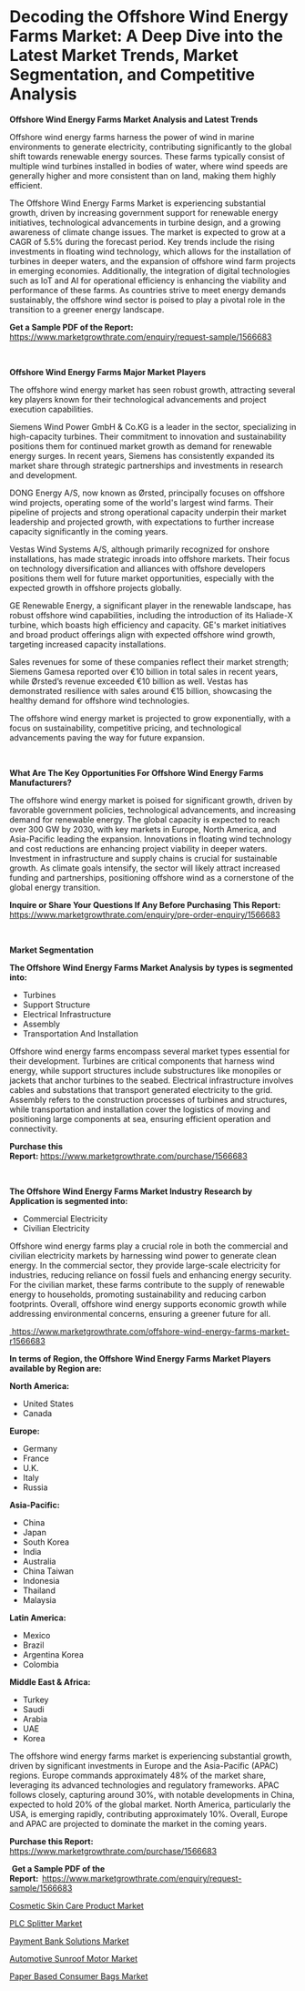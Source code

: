 <p><h1>Decoding the Offshore Wind Energy Farms Market: A Deep Dive into the Latest Market Trends, Market Segmentation, and Competitive Analysis</h1></p><p><strong>Offshore Wind Energy Farms Market Analysis and Latest Trends</strong></p>
<p><p>Offshore wind energy farms harness the power of wind in marine environments to generate electricity, contributing significantly to the global shift towards renewable energy sources. These farms typically consist of multiple wind turbines installed in bodies of water, where wind speeds are generally higher and more consistent than on land, making them highly efficient.</p><p>The Offshore Wind Energy Farms Market is experiencing substantial growth, driven by increasing government support for renewable energy initiatives, technological advancements in turbine design, and a growing awareness of climate change issues. The market is expected to grow at a CAGR of 5.5% during the forecast period. Key trends include the rising investments in floating wind technology, which allows for the installation of turbines in deeper waters, and the expansion of offshore wind farm projects in emerging economies. Additionally, the integration of digital technologies such as IoT and AI for operational efficiency is enhancing the viability and performance of these farms. As countries strive to meet energy demands sustainably, the offshore wind sector is poised to play a pivotal role in the transition to a greener energy landscape.</p></p>
<p><strong>Get a Sample PDF of the Report:&nbsp;</strong> <a href="https://www.marketgrowthrate.com/enquiry/request-sample/1566683">https://www.marketgrowthrate.com/enquiry/request-sample/1566683</a></p>
<p>&nbsp;</p>
<p><strong>Offshore Wind Energy Farms Major Market Players</strong></p>
<p><p>The offshore wind energy market has seen robust growth, attracting several key players known for their technological advancements and project execution capabilities. </p><p>Siemens Wind Power GmbH & Co.KG is a leader in the sector, specializing in high-capacity turbines. Their commitment to innovation and sustainability positions them for continued market growth as demand for renewable energy surges. In recent years, Siemens has consistently expanded its market share through strategic partnerships and investments in research and development. </p><p>DONG Energy A/S, now known as Ørsted, principally focuses on offshore wind projects, operating some of the world's largest wind farms. Their pipeline of projects and strong operational capacity underpin their market leadership and projected growth, with expectations to further increase capacity significantly in the coming years.</p><p>Vestas Wind Systems A/S, although primarily recognized for onshore installations, has made strategic inroads into offshore markets. Their focus on technology diversification and alliances with offshore developers positions them well for future market opportunities, especially with the expected growth in offshore projects globally.</p><p>GE Renewable Energy, a significant player in the renewable landscape, has robust offshore wind capabilities, including the introduction of its Haliade-X turbine, which boasts high efficiency and capacity. GE's market initiatives and broad product offerings align with expected offshore wind growth, targeting increased capacity installations.</p><p>Sales revenues for some of these companies reflect their market strength; Siemens Gamesa reported over €10 billion in total sales in recent years, while Ørsted’s revenue exceeded €10 billion as well. Vestas has demonstrated resilience with sales around €15 billion, showcasing the healthy demand for offshore wind technologies.</p><p>The offshore wind energy market is projected to grow exponentially, with a focus on sustainability, competitive pricing, and technological advancements paving the way for future expansion.</p></p>
<p>&nbsp;</p>
<p><strong>What Are The Key Opportunities For Offshore Wind Energy Farms Manufacturers?</strong></p>
<p><p>The offshore wind energy market is poised for significant growth, driven by favorable government policies, technological advancements, and increasing demand for renewable energy. The global capacity is expected to reach over 300 GW by 2030, with key markets in Europe, North America, and Asia-Pacific leading the expansion. Innovations in floating wind technology and cost reductions are enhancing project viability in deeper waters. Investment in infrastructure and supply chains is crucial for sustainable growth. As climate goals intensify, the sector will likely attract increased funding and partnerships, positioning offshore wind as a cornerstone of the global energy transition.</p></p>
<p><strong>Inquire or Share Your Questions If Any Before Purchasing This Report:</strong> <a href="https://www.marketgrowthrate.com/enquiry/pre-order-enquiry/1566683">https://www.marketgrowthrate.com/enquiry/pre-order-enquiry/1566683</a></p>
<p>&nbsp;</p>
<p><strong>Market Segmentation</strong></p>
<p><strong>The Offshore Wind Energy Farms Market Analysis by types is segmented into:</strong></p>
<p><ul><li>Turbines</li><li>Support Structure</li><li>Electrical Infrastructure</li><li>Assembly</li><li>Transportation And Installation</li></ul></p>
<p><p>Offshore wind energy farms encompass several market types essential for their development. Turbines are critical components that harness wind energy, while support structures include substructures like monopiles or jackets that anchor turbines to the seabed. Electrical infrastructure involves cables and substations that transport generated electricity to the grid. Assembly refers to the construction processes of turbines and structures, while transportation and installation cover the logistics of moving and positioning large components at sea, ensuring efficient operation and connectivity.</p></p>
<p><strong>Purchase this Report:&nbsp;</strong><a href="https://www.marketgrowthrate.com/purchase/1566683">https://www.marketgrowthrate.com/purchase/1566683</a></p>
<p>&nbsp;</p>
<p><strong>The Offshore Wind Energy Farms Market Industry Research by Application is segmented into:</strong></p>
<p><ul><li>Commercial Electricity</li><li>Civilian Electricity</li></ul></p>
<p><p>Offshore wind energy farms play a crucial role in both the commercial and civilian electricity markets by harnessing wind power to generate clean energy. In the commercial sector, they provide large-scale electricity for industries, reducing reliance on fossil fuels and enhancing energy security. For the civilian market, these farms contribute to the supply of renewable energy to households, promoting sustainability and reducing carbon footprints. Overall, offshore wind energy supports economic growth while addressing environmental concerns, ensuring a greener future for all.</p></p>
<p><a href="https://www.marketgrowthrate.com/offshore-wind-energy-farms-market-r1566683">&nbsp;https://www.marketgrowthrate.com/offshore-wind-energy-farms-market-r1566683</a></p>
<p><strong>In terms of Region, the Offshore Wind Energy Farms Market Players available by Region are:</strong></p>
<p>
    <p> <strong> North America: </strong>
        <ul>
            <li>United States</li>
            <li>Canada</li>
        </ul>
        </p> 
    <p> <strong> Europe: </strong>
        <ul>
            <li>Germany</li>
            <li>France</li>
            <li>U.K.</li>
            <li>Italy</li>
            <li>Russia</li>
        </ul>
        </p> 
    <p> <strong> Asia-Pacific: </strong>
        <ul>
            <li>China</li>
            <li>Japan</li>
            <li>South Korea</li>
            <li>India</li>
            <li>Australia</li>
            <li>China Taiwan</li>
            <li>Indonesia</li>
            <li>Thailand</li>
            <li>Malaysia</li>
        </ul>
        </p> 
    <p> <strong> Latin America: </strong>
        <ul>
            <li>Mexico</li>
            <li>Brazil</li>
            <li>Argentina Korea</li>
            <li>Colombia</li>
        </ul>
        </p> 
    <p> <strong> Middle East & Africa: </strong>
        <ul>
            <li>Turkey</li>
            <li>Saudi</li>
            <li>Arabia</li>
            <li>UAE</li>
            <li>Korea</li>
        </ul>
    </p>
    </p>
<p><p>The offshore wind energy farms market is experiencing substantial growth, driven by significant investments in Europe and the Asia-Pacific (APAC) regions. Europe commands approximately 48% of the market share, leveraging its advanced technologies and regulatory frameworks. APAC follows closely, capturing around 30%, with notable developments in China, expected to hold 20% of the global market. North America, particularly the USA, is emerging rapidly, contributing approximately 10%. Overall, Europe and APAC are projected to dominate the market in the coming years.</p></p>
<p><strong>Purchase this Report: </strong><a href="https://www.marketgrowthrate.com/purchase/1566683">https://www.marketgrowthrate.com/purchase/1566683</a></p>
<p>&nbsp;<strong>Get a Sample PDF of the Report:&nbsp;&nbsp;</strong><a href="https://www.marketgrowthrate.com/enquiry/request-sample/1566683">https://www.marketgrowthrate.com/enquiry/request-sample/1566683</a></p>
<p><strong></strong></p>
<p><p><a href="https://github.com/FahadAhmed712/Market-Research-Report-List-1/blob/main/cosmetic-skin-care-product-market.md">Cosmetic Skin Care Product Market</a></p><p><a href="https://www.linkedin.com/pulse/plc-splitter-market-global-insights-regional-analysis-2024-tmvge">PLC Splitter Market</a></p><p><a href="https://medium.com/@rosamund8oilam/payment-bank-solutions-market-growth-outlook-from-2024-to-2031-and-it-is-projecting-at-10-2-4cabad42553e?postPublishedType=repub">Payment Bank Solutions Market</a></p><p><a href="https://issuu.com/reportprime-2/docs/automotive-sunroof-motor-market-siz_84b63ebb827ab6">Automotive Sunroof Motor Market</a></p><p><a href="https://medium.com/@katheleentco/paper-based-consumer-bags-market-size-is-growing-at-cagr-of-4-6-8926f4240bd0?postPublishedType=repub">Paper Based Consumer Bags Market</a></p></p>